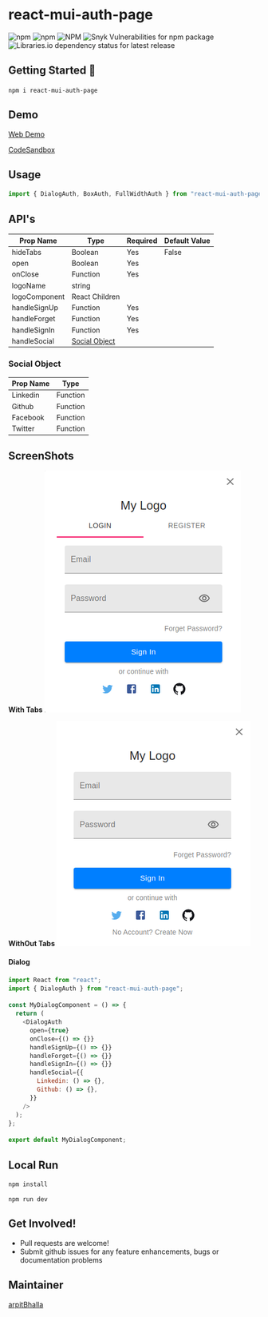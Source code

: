 # react-mui-auth-page

![npm](https://img.shields.io/npm/v/react-mui-auth-page?style=flat-square) ![npm](https://img.shields.io/npm/dm/react-mui-auth-page?style=flat-square) ![NPM](https://img.shields.io/npm/l/react-mui-auth-page?style=flat-square) ![Snyk Vulnerabilities for npm package](https://img.shields.io/snyk/vulnerabilities/npm/react-mui-auth-page?style=flat-square) ![Libraries.io dependency status for latest release](https://img.shields.io/librariesio/release/npm/react-mui-auth-page?style=flat-square)

## Getting Started :rocket:

`npm i react-mui-auth-page`

## Demo

[Web Demo](https://react-mui-auth-page.surge.sh)

[CodeSandbox](https://codesandbox.io/s/react-mui-auth-page-demo-i5yxe?file=/src/App.js)

## Usage

```js
import { DialogAuth, BoxAuth, FullWidthAuth } from "react-mui-auth-page";
```

## API's

| Prop Name     | Type                            | Required | Default Value |
| ------------- | ------------------------------- | -------- | ------------- |
| hideTabs      | Boolean                         | Yes      | False         |
| open          | Boolean                         | Yes      |               |
| onClose       | Function                        | Yes      |               |
| logoName      | string                          |          |               |
| logoComponent | React Children                  |          |               |
| handleSignUp  | Function                        | Yes      |
| handleForget  | Function                        | Yes      |
| handleSignIn  | Function                        | Yes      |
| handleSocial  | [Social Object](#Social-Object) |

### Social Object

| Prop Name | Type     |
| --------- | -------- |
| Linkedin  | Function |
| Github    | Function |
| Facebook  | Function |
| Twitter   | Function |

## ScreenShots

**With Tabs**
<img src='./example/Dialog with Tabs.png'>

**WithOut Tabs**
<img src='./example/Dialog without Tabs.png'>

#### Dialog

```js
import React from "react";
import { DialogAuth } from "react-mui-auth-page";

const MyDialogComponent = () => {
  return (
    <DialogAuth
      open={true}
      onClose={() => {}}
      handleSignUp={() => {}}
      handleForget={() => {}}
      handleSignIn={() => {}}
      handleSocial={{
        Linkedin: () => {},
        Github: () => {},
      }}
    />
  );
};

export default MyDialogComponent;
```

## Local Run

```
npm install
```

```
npm run dev
```

## Get Involved!

- Pull requests are welcome!
- Submit github issues for any feature enhancements, bugs or documentation problems

## Maintainer

[arpitBhalla](https://github.com/arpitbhalla)
